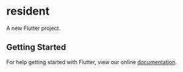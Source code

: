 # resident

A new Flutter project.

## Getting Started

For help getting started with Flutter, view our online
[documentation](https://flutter.io/).
